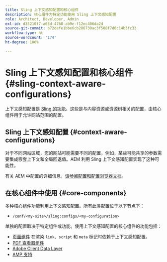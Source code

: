 ```yaml
---
title: Sling 上下文感知配置和核心组件
description: 核心组件为特定功能使用 Sling 上下文感知配置
role: Architect, Developer, Admin
exl-id: d35210f7-a65d-4768-ab9e-f12ec406da2d
source-git-commit: b72defe1bbe6cb286730ac3f508f7d6c14b3fc33
workflow-type: ht
source-wordcount: '174'
ht-degree: 100%

---
```


# Sling 上下文感知配置和核心组件 {#sling-context-aware-configurations}

上下文感知配置是 [Sling 的功能](https://sling.apache.org/documentation/bundles/context-aware-configuration/context-aware-configuration.html)。这些是与内容资源或资源树相关的配置，由核心组件用于允许网站范围的配置。

## Sling 上下文感知配置 {#context-aware-configurations}

对于不同网站区域，您的网站可能需要不同的配置，例如，某些可能共享的参数需要集成嵌套上下文和全局回退值。AEM 利用 Sling 上下文感知配置实现了这种可能性。

有关 AEM 中配置的详细信息，[请参阅配置和配置浏览器文档](https://experienceleague.adobe.com/docs/experience-manager-cloud-service/implementing/developing/configurations.html)。

## 在核心组件中使用 {#core-components}

多种核心组件功能利用上下文感知配置。所有此类配置位于以下节点下：

* `/conf/<my-site>/sling:configs/<my-configuration>`

单独的配置取决于特定组件或功能。使用上下文感知配置的核心组件的功能包括：

* [页面组件](https://github.com/adobe/aem-core-wcm-components/tree/main/content/src/content/jcr_root/apps/core/wcm/components/page/v3/page#loading-of-context-aware-cssjs) 在渲染 `link`、`script` 和 `meta` 标记时依赖于上下文感知配置。
* [PDF 查看器组件](https://github.com/adobe/aem-core-wcm-components/tree/master/content/src/content/jcr_root/apps/core/wcm/components/pdfviewer/v1/pdfviewer#context-aware-config)
* [Adobe Client Data Layer](/help/developing/data-layer/overview.md#installation-activation)
* [AMP 支持](https://github.com/adobe/aem-core-wcm-components/tree/master/extensions/amp)

